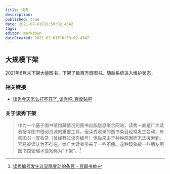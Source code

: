 ```yaml
---
title: 读秀
description: 
published: true
date: 2021-07-01T16:59:02.434Z
tags: 
editor: markdown
dateCreated: 2021-07-01T16:59:02.434Z
---
```


## 大规模下架

2021年6月末下架大量图书，下架了数百万册图书。随后系统进入维护状态，

### 相关链接

+ [读秀今天怎么打不开了_读秀吧_百度贴吧](https://web.archive.org/web/20210701085632/https://tieba.baidu.com/p/7419570154)

### 关于读秀下架

> 作为一个基于图书馆馆藏情况的图书出版信息聚合网站，读秀一直是广大读者搜寻图书借阅资源的重要工具。但读秀收录的图书条目经常发生变动，有些图书一度收录（曾经有过读秀编号）但后来由于种种原因而无法搜索到，容易被误认为不存在，给广大读者带来了一些不便。这种现象被一些朋友用图书馆管理术语戏称为“下架”。[^135314774]

[^135314774]: [读秀编号发生过显隐变动的条目 - 豆瓣书单](https://web.archive.org/web/20210701090039/https://www.douban.com/doulist/135314774/)
